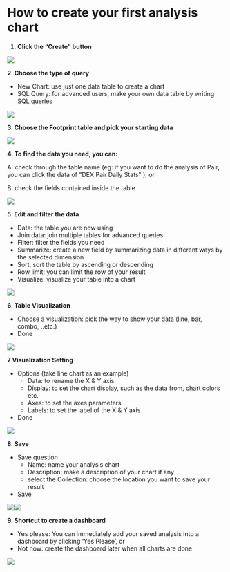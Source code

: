 # How to create your first analysis chart

1. **Click the “Create” button**

![](<../../.gitbook/assets/image (36).png>)

**2. Choose the type of query**

* New Chart: use just one data table to create a chart
* SQL Query: for advanced users, make your own data table by writing SQL queries

![](<../../.gitbook/assets/image (31).png>)

**3. Choose the Footprint table and pick your starting data**

![](<../../.gitbook/assets/image (35).png>)

**4. To find the data you need, you can:**

A. check through the table name (eg: if you want to do the analysis of Pair, you can click the data of "DEX Pair Daily Stats" ); or

B. check the fields contained inside the table

![](<../../.gitbook/assets/image (33).png>)

&#x20;**5. Edit and filter the data**

* Data: the table you are now using
* Join data: join multiple tables for advanced queries
* Filter: filter the fields you need
* Summarize: create a new field by summarizing data in different ways by the selected dimension
* Sort: sort the table by ascending or descending
* Row limit: you can limit the row of your result
* Visualize: visualize your table into a chart

![](<../../.gitbook/assets/image (37).png>)

**6. Table Visualization**

* Choose a visualization: pick the way to show your data (line, bar, combo, ..etc.)
* &#x20;Done

![](<../../.gitbook/assets/image (30).png>)

**7 Visualization Setting**

* Options (take line chart as an example)
  * Data: to rename the X & Y axis
  * Display: to set the chart display, such as the data from, chart colors etc.
  * Axes: to set the axes parameters
  * Labels: to set the label of the X & Y axis
* Done

![](<../../.gitbook/assets/image (29).png>)

**8. Save**

* Save question
  * Name: name your analysis chart
  * Description: make a description of your chart if any
  * select the Collection: choose the location you want to save your result
* Save

![](<../../.gitbook/assets/image (34).png>)![](<../../.gitbook/assets/image (32).png>)

**9. Shortcut to create a dashboard**

* Yes please: You can immediately add your saved analysis into a dashboard by clicking ‘Yes Please’, or
* Not now: create the dashboard later when all charts are done

![](../../.gitbook/assets/13.png)
